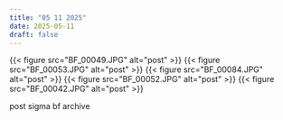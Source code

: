 ```yaml
---
title: "05 11 2025"
date: 2025-05-11
draft: false
---
```


{{< figure src="BF_00049.JPG" alt="post" >}}
{{< figure src="BF_00053.JPG" alt="post" >}}
{{< figure src="BF_00084.JPG" alt="post" >}}
{{< figure src="BF_00052.JPG" alt="post" >}}
{{< figure src="BF_00042.JPG" alt="post" >}}

<div class="full-width-text">post sigma bf archive</div>
